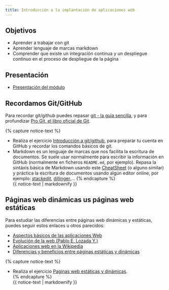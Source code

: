 ```yaml
---
title: Introducción a la implantación de aplicaciones web
---
```

## Objetivos

* Aprender a trabajar con git
* Aprender lenguaje de marcas markdown
* Comprender que existe un integración continua y un despliegue continuo en el proceso de despliegue de la página

## Presentación

* [Presentación del módulo](http://josedom24.github.io/mod/iaw/presentacion#/)

## Recordamos Git/GitHub
    
Para recordar git/github puedes repasar [git - la guía sencilla](https://rogerdudler.github.io/git-guide/index.es.html), y para profundizar [Pro Git, el libro oficial de Git](http://librosweb.es/pro_git/).
   
{% capture notice-text %}
* Realiza el ejercicio [Introducción a  git/github](github.html), para preparar tu cuenta en GitHub y recordar los comandos básicos de git.	
* Markdown es un lenguaje de marcas que nos facilita la escritura de documentos. Se suele usar normalmente para escribir la información en GitHub (normalmente en ficheros `README.md`, por ejemplo). Repasa la sintáxis básica de Markdown usando este [CheatSheet](https://github.com/adam-p/markdown-here/wiki/Markdown-Cheatsheet) (o alguno similar) y práctica la escritura de documentos usando algún editor online, por ejemplo: [stackedit](https://stackedit.io/app#), [dillinger](https://dillinger.io),...
{% endcapture %}<div class="notice--info">{{ notice-text | markdownify }}</div>

## Páginas web dinámicas us páginas web estáticas

Para estudiar las diferencias entre páginas web dinámicas y estáticas, puedes seguir estos enlaces u otros parecidos:

* [Aspectos básicos de las aplicaciones Web](https://helpx.adobe.com/es/dreamweaver/using/web-applications.html)
* [Evolución de la web (Pablo E. Lozada Y.)](http://profesores.elo.utfsm.cl/~tarredondo/info/networks/Evolucion_Web.pdf)
* [Aplicaciones web en la Wikipedia](https://es.wikipedia.org/wiki/Aplicaci%C3%B3n_web)
* [Diferencias y beneficios entre páginas estáticas y dinámicas](http://nilclass.com/courses/what-is-a-static-website/#1)

{% capture notice-text %}
* Realiza el ejercicio [Pagínas web estáticas y dinámicas](ejercicio_estatica_dinamica.html).	
{% endcapture %}<div class="notice--info">{{ notice-text | markdownify }}</div>



<!--
### Sesión 4: Presentación de la práctica

* [Práctica: Implantación y despliegue de una aplicación web estática](estatica.html)

### Sesión 5: Trabajo Práctica 1

### Sesión 6: Trabajo Práctica 1
-->